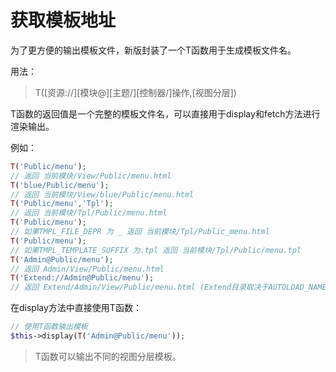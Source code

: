 # 获取模板地址

为了更方便的输出模板文件，新版封装了一个T函数用于生成模板文件名。

用法：

>T([资源://][模块@][主题/][控制器/]操作,[视图分层])

T函数的返回值是一个完整的模板文件名，可以直接用于display和fetch方法进行渲染输出。

例如：

```php
T('Public/menu');
// 返回 当前模块/View/Public/menu.html
T('blue/Public/menu');
// 返回 当前模块/View/blue/Public/menu.html
T('Public/menu','Tpl');
// 返回 当前模块/Tpl/Public/menu.html
T('Public/menu');
// 如果TMPL_FILE_DEPR 为 _ 返回 当前模块/Tpl/Public_menu.html
T('Public/menu');
// 如果TMPL_TEMPLATE_SUFFIX 为.tpl 返回 当前模块/Tpl/Public/menu.tpl
T('Admin@Public/menu');
// 返回 Admin/View/Public/menu.html
T('Extend://Admin@Public/menu');
// 返回 Extend/Admin/View/Public/menu.html (Extend目录取决于AUTOLOAD_NAMESPACE中的配置）
```

在display方法中直接使用T函数：

```php
// 使用T函数输出模板
$this->display(T('Admin@Public/menu'));
```

>T函数可以输出不同的视图分层模板。
